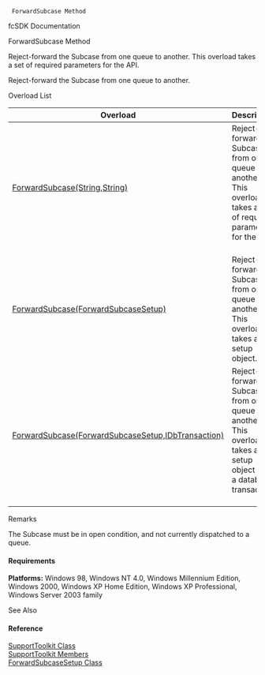 ﻿     ForwardSubcase Method                                                   

fcSDK Documentation

ForwardSubcase Method

Reject-forward the Subcase from one queue to another. This overload takes a set of required parameters for the API.

Reject-forward the Subcase from one queue to another.

Overload List

| Overload | Description |
| --- | --- |
| [ForwardSubcase(String,String)](FChoice.Toolkits.Clarify~FChoice.Toolkits.Clarify.Support.SupportToolkit~ForwardSubcase(String,String).md) | Reject-forward the Subcase from one queue to another. This overload takes a set of required parameters for the API.   |
| [ForwardSubcase(ForwardSubcaseSetup)](FChoice.Toolkits.Clarify~FChoice.Toolkits.Clarify.Support.SupportToolkit~ForwardSubcase(ForwardSubcaseSetup).md) | Reject-forward the Subcase from one queue to another. This overload takes a setup object.   |
| [ForwardSubcase(ForwardSubcaseSetup,IDbTransaction)](FChoice.Toolkits.Clarify~FChoice.Toolkits.Clarify.Support.SupportToolkit~ForwardSubcase(ForwardSubcaseSetup,IDbTransaction).md) | Reject-forward the Subcase from one queue to another. This overload takes a setup object and a database transaction.   |

Remarks

The Subcase must be in open condition, and not currently dispatched to a queue.

#### Requirements

**Platforms:** Windows 98, Windows NT 4.0, Windows Millennium Edition, Windows 2000, Windows XP Home Edition, Windows XP Professional, Windows Server 2003 family

See Also

#### Reference

[SupportToolkit Class](FChoice.Toolkits.Clarify~FChoice.Toolkits.Clarify.Support.SupportToolkit.md)  
[SupportToolkit Members](FChoice.Toolkits.Clarify~FChoice.Toolkits.Clarify.Support.SupportToolkit_members.md)  
[ForwardSubcaseSetup Class](FChoice.Toolkits.Clarify~FChoice.Toolkits.Clarify.Support.ForwardSubcaseSetup.md)